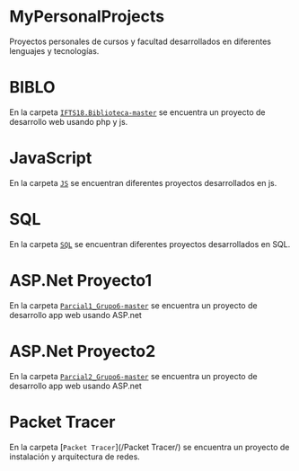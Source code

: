 # MyPersonalProjects
Proyectos personales de cursos y facultad desarrollados en diferentes lenguajes y tecnologías.
# BIBLO
En la carpeta [`IFTS18.Biblioteca-master`](/IFTS18.Biblioteca-master/) se encuentra un proyecto de desarrollo web usando php y js.
# JavaScript
En la carpeta [`JS`](/JS/) se encuentran diferentes proyectos desarrollados en js.
# SQL
En la carpeta [`SQL`](/SQL/) se encuentran diferentes proyectos desarrollados en SQL.
# ASP.Net Proyecto1
En la carpeta [`Parcial1_Grupo6-master`](/Parcial1_Grupo6-master/) se encuentra un proyecto de desarrollo app web usando ASP.net
# ASP.Net Proyecto2
En la carpeta [`Parcial2_Grupo6-master`](/Parcial2_Grupo6-master/) se encuentra un proyecto de desarrollo app web usando ASP.net
# Packet Tracer
En la carpeta [`Packet Tracer`](/Packet Tracer/) se encuentra un proyecto de instalación y arquitectura de redes.

